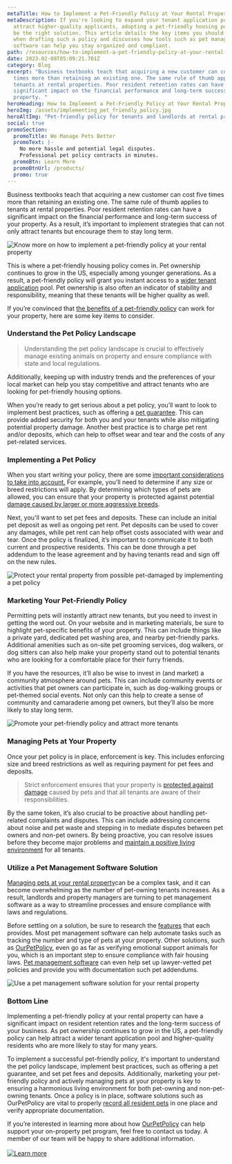 ```yaml
---
metaTitle: How to Implement a Pet-Friendly Policy at Your Rental Property
metaDescription: If you're looking to expand your tenant application pool and
  attract higher-quality applicants, adopting a pet-friendly housing policy may
  be the right solution. This article details the key items you should consider
  when drafting such a policy and discusses how tools such as pet management
  software can help you stay organized and compliant.
path: /resources/how-to-implement-a-pet-friendly-policy-at-your-rental-property/
date: 2023-02-08T05:09:21.701Z
category: Blog
excerpt: "Business textbooks teach that acquiring a new customer can cost five
  times more than retaining an existing one. The same rule of thumb applies to
  tenants at rental properties. Poor resident retention rates can have a
  significant impact on the financial performance and long-term success of your
  property. "
heroHeading: How to Implement a Pet-Friendly Policy at Your Rental Property
heroImg: /assets/implementing_pet_friendly_policy.jpg
heroAltImg: "Pet-friendly policy for tenants and landlords at rental properties "
social: true
promoSection:
  promoTitle: We Manage Pets Better
  promoText: |-
    No more hassle and potential legal disputes. 
    Professional pet policy contracts in minutes.
  promoBtn: Learn More
  promoBtnUrl: /products/
  promo: true
---
```

Business textbooks teach that acquiring a new customer can cost five times more than retaining an existing one. The same rule of thumb applies to tenants at rental properties. Poor resident retention rates can have a significant impact on the financial performance and long-term success of your property. As a result, it’s important to implement strategies that can not only attract tenants but encourage them to stay long term.

![Know more on how to implement a pet-friendly policy at your rental property](/assets/pet_friendly_policy_for_rental_property.png)

This is where a pet-friendly housing policy comes in. Pet ownership continues to grow in the US, especially among younger generations. As a result, a pet-friendly policy will grant you instant access to a [wider tenant application](/resources/how-to-increase-tenant-applications-at-your-rental-property) pool. Pet ownership is also often an indicator of stability and responsibility, meaning that these tenants will be higher quality as well.

If you’re convinced that [the benefits of a pet-friendly policy](https://landlordtech.com/resources/landlord-Q&A-should-you-move-to-a-pet-friendly-policy) can work for your property, here are some key items to consider.

### **Understand the Pet Policy Landscape**

> Understanding the pet policy landscape is crucial to effectively manage existing animals on property and ensure compliance with state and local regulations.

Additionally, keeping up with industry trends and the preferences of your local market can help you stay competitive and attract tenants who are looking for pet-friendly housing options.

When you’re ready to get serious about a pet policy, you’ll want to look to implement best practices, such as offering a [pet guarantee](https://landlordtech.com/resources/boost-income-and-cover-damage-expenses-with-a-pet-guarantee). This can provide added security for both you and your tenants while also mitigating potential property damage. Another best practice is to charge pet rent and/or deposits, which can help to offset wear and tear and the costs of any pet-related services.

### **Implementing a Pet Policy**

When you start writing your policy, there are some [important considerations to take into account.](https://landlordtech.com/resources/the-true-cost-of-having-a-bad-pet-policy) For example, you’ll need to determine if any size or breed restrictions will apply. By determining which types of pets are allowed, you can ensure that your property is protected against potential [damage caused by larger or more aggressive breeds](https://landlordtech.com/resources/pets-that-cause-the-most-property-damage).

Next, you'll want to set pet fees and deposits. These can include an initial pet deposit as well as ongoing pet rent. Pet deposits can be used to cover any damages, while pet rent can help offset costs associated with wear and tear. Once the policy is finalized, it’s important to communicate it to both current and prospective residents. This can be done through a pet addendum to the lease agreement and by having tenants read and sign off on the new rules.

![Protect your rental property from possible pet-damaged by implementing a pet policy](/assets/pet_management_program_for_damage_free_rental_property.png)

### Marketing Your Pet-Friendly Policy

Permitting pets will instantly attract new tenants, but you need to invest in getting the word out. On your website and in marketing materials, be sure to highlight pet-specific benefits of your property. This can include things like a private yard, dedicated pet washing area, and nearby pet-friendly parks. Additional amenities such as on-site pet grooming services, dog walkers, or dog sitters can also help make your property stand out to potential tenants who are looking for a comfortable place for their furry friends.

If you have the resources, it’ll also be wise to invest in (and market) a community atmosphere around pets. This can include community events or activities that pet owners can participate in, such as dog-walking groups or pet-themed social events. Not only can this help to create a sense of community and camaraderie among pet owners, but they’ll also be more likely to stay long term.

![Promote your pet-friendly policy and attract more tenants](/assets/marketing_pet_friendly_policy.png)

### Managing Pets at Your Property

Once your pet policy is in place, enforcement is key. This includes enforcing size and breed restrictions as well as requiring payment for pet fees and deposits.

> Strict enforcement ensures that your property is [protected against damage](https://landlordtech.com/resources/protecting-your-rental-property-from-pet-damage) caused by pets and that all tenants are aware of their responsibilities.

By the same token, it’s also crucial to be proactive about handling pet-related complaints and disputes. This can include addressing concerns about noise and pet waste and stepping in to mediate disputes between pet owners and non-pet owners. By being proactive, you can resolve issues before they become major problems and [maintain a positive living environment](https://landlordtech.com/resources/the-landlords-guide-to-tenants-with-pets) for all tenants.

### Utilize a Pet Management Software Solution

[Managing pets at your rental property](/resources/five-tips-for-managing-pets-on-your-rental-properties)can be a complex task, and it can become overwhelming as the number of pet-owning tenants increases. As a result, landlords and property managers are turning to pet management software as a way to streamline processes and ensure compliance with laws and regulations.

Before settling on a solution, be sure to research the [features](/resources/top-pet-management-software-features-for-properties) that each provides. Most pet management software can help automate tasks such as tracking the number and type of pets at your property. Other solutions, such as [OurPetPolicy](https://landlordtech.com/products), even go as far as verifying emotional support animals for you, which is an important step to ensure compliance with fair housing laws. [Pet management software](https://landlordtech.com/resources/pet-management-platforms-are-worth-the-investment-here-is-why) can even help set up lawyer-vetted pet policies and provide you with documentation such pet addendums.

![Use a pet management software solution for your rental property](/assets/pet_management_software_solution_for_rental_property.png)

### **Bottom Line**

Implementing a pet-friendly policy at your rental property can have a significant impact on resident retention rates and the long-term success of your business. As pet ownership continues to grow in the US, a pet-friendly policy can help attract a wider tenant application pool and higher-quality residents who are more likely to stay for many years.

To implement a successful pet-friendly policy, it's important to understand the pet policy landscape, implement best practices, such as offering a pet guarantee, and set pet fees and deposits. Additionally, marketing your pet-friendly policy and actively managing pets at your property is key to ensuring a harmonious living environment for both pet-owning and non-pet-owning tenants. Once a policy is in place, software solutions such as OurPetPolicy are vital to properly [record all resident pets](https://landlordtech.com/resources/renting-to-pet-owners-records-every-landlord-should-keep) in one place and verify appropriate documentation.

If you’re interested in learning more about how [OurPetPolicy](https://landlordtech.com/products) can help support your on-property pet program, feel free to contact us today. A member of our team will be happy to share additional information.\
\
[![L﻿earn more](/assets/trusted_pet_management_software_for_property_owners.png "L﻿earn more")](/products/)